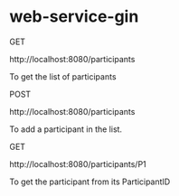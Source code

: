 # web-service-gin

GET 

http://localhost:8080/participants

To get the list of participants

POST

http://localhost:8080/participants

To add a participant in the list.

GET

http://localhost:8080/participants/P1

To get the participant from its ParticipantID